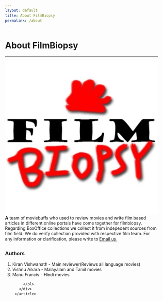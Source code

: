 ```yaml
---
layout: default
title: About FilmBiopsy
permalink: /about
---
```

<div class="row fill-page">
  <div class="col-md-8 order-md-1 content">
    <div class="post">
      <div class="post-header">
        <h1 class="post-title">About FilmBiopsy</h1>
        <hr>
      </div>
      <article class="post-content">
       <img src="/assets/images/meta/logo.jpg" id="logo" alt="FilmBiopsy logo">
       <strong>A</strong> team of moviebuffs who used to review movies and write film based articles in different online portals have come together for filmbiopsy. Regarding BoxOffice collections we collect it from indepedent sources from film field. We do verify collection provided with respective film team. For any information or clarification, please write to <a href="mailto:filmbiopsy@gmail.com?subject=subject text">Email us </a>
       <div class="reviewers">
         <h3>Authors</h3>
         <ol>
           <li>Kiran Vishwanath - Main reviewer(Reviews all language movies)</li>
           <li>Vishnu Aikara - Malayalam and Tamil movies</li>
           <li>Manu Francis - Hindi movies</li>
           
         </ol>
       </div>
     </article>
   </div>
 </div>
 <div class="col-md-2 order-md-0"></div>
 <div class="col-md-2 order-md-2"></div>
</div>

